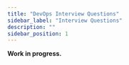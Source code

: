 ```yaml
---
title: "DevOps Interview Questions"
sidebar_label: "Interview Questions"
description: ""
sidebar_position: 1
---
```


**Work in progress.**
